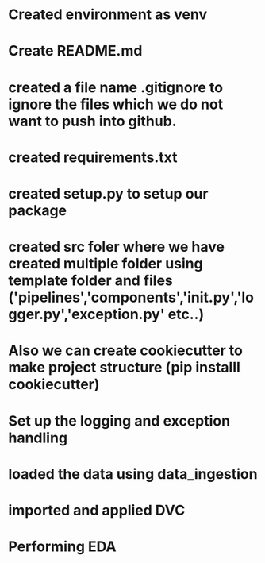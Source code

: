 # Created environment as venv
# Create README.md
# created a file name .gitignore to ignore the files which we do not want to push into github.
# created requirements.txt
# created setup.py to setup our package
# created src foler where we have created multiple folder using template folder and files ('pipelines','components','__init__.py','logger.py','exception.py' etc..)
# Also we can create cookiecutter to make project structure (pip installl cookiecutter)
# Set up the logging and exception handling
# loaded the data using data_ingestion 
# imported and applied DVC
# Performing EDA
